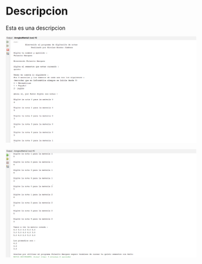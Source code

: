 Descripcion
===========
Esta es una descripcion

![Alt text](imagen1.png "imagen descripcion")

![Alt text](imagen2.png "imagen descripcion")